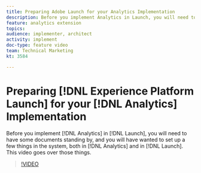 ```yaml
---
title: Preparing Adobe Launch for your Analytics Implementation
description: Before you implement Analytics in Launch, you will need to have some documents standing by, and you will have wanted to set up a few things in the system, both in Analytics and in Launch. This video goes over those things.
feature: analytics extension
topics: 
audience: implementer, architect
activity: implement
doc-type: feature video
team: Technical Marketing
kt: 3584

---
```


# Preparing [!DNL Experience Platform Launch] for your [!DNL Analytics] Implementation

Before you implement [!DNL Analytics] in [!DNL Launch], you will need to have some documents standing by, and you will have wanted to set up a few things in the system, both in [!DNL Analytics] and in [!DNL Launch]. This video goes over those things.

>[!VIDEO](https://video.tv.adobe.com/v/28752/?quality=12)
